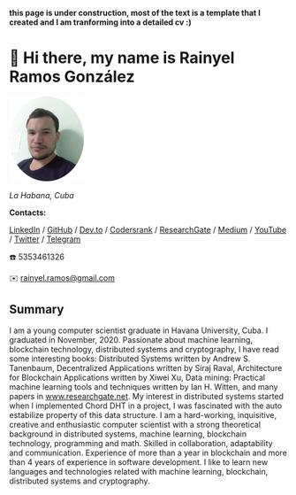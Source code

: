 **this page is under construction, most of the text is a template that I created and I am tranforming into a detailed cv :)**

# 👋 Hi there, my name is Rainyel Ramos González

<img src="assets/images/me3.jpg" alt="me" style="zoom: 15%;" />

*La Habana, Cuba*

**Contacts:**

[LinkedIn][4645735809913269750] / [GitHub][3501107990439883582] / [Dev.to][17961277350055325647] / [Codersrank][1097890777609527835] / [ResearchGate][12282103381254827543] / [Medium][12555484707309721380] / [YouTube][1452774931573403772] / [Twitter][8237254865795313300] / [Telegram][11949359265179372136]

:telephone: 5353461326

:envelope: rainyel.ramos@gmail.com

## Summary
I am a young computer scientist graduate in Havana University, Cuba. I graduated in November, 2020. Passionate about machine learning, blockchain technology, distributed systems and cryptography, I have read some interesting books: Distributed Systems written by Andrew S. Tanenbaum, Decentralized Applications written by Siraj Raval, Architecture for Blockchain Applications written by Xiwei Xu, Data mining: Practical machine learning tools and techniques written by Ian H. Witten, and many papers in www.researchgate.net. My interest in distributed systems started when I implemented Chord DHT in a project, I was fascinated with the auto estabilize property of this data structure. I am a hard-working, inquisitive, creative and enthusiastic computer scientist with a strong theoretical background in distributed systems, machine learning, blockchain technology, programming and math. Skilled in collaboration, adaptability and communication. Experience of more than a year in blockchain and more than 4 years of experience in software development. I like to learn new languages and technologies related with machine learning, blockchain, distributed systems and cryptography.

[4645735809913269750]: https://linkedin.com/in/rainyel-ramos
[3501107990439883582]: https://github.com/rayniel95
[1452774931573403772]: https://youtube.com/channel/UCLfQBlFqyxWjXTiET5uYtKg
[12555484707309721380]: https://rainyel-ramos.medium.com/
[17961277350055325647]: https://dev.to/rayniel95
[12282103381254827543]: https://researchgate.net/profile/Rainyel_Gonzalez
[10501492827982229945]: http://www.uh.cu
[8237254865795313300]: https://twitter.com/rayniel95
[11949359265179372136]: https://t.me/rayniel95
[1097890777609527835]: https://profile.codersrank.io/user/rayniel95

<!-- put a photo with my name inside notebook, practical excercises, etc. photos -->
<!-- si la persona que voy a poner no tiene informacion publica como researchgate, linkedin, etc. trato de poner algun articulo publico donde haya una foto de la misma -->
<!-- to put correctly abreviations -->
<!-- to use some program to check broken links and delete it, implement it on golang -->
<!-- maybe write the name of some fields-->
<!-- explicar como me decante por blockchain luego de hacer mi trabajo de distribuidos contar como busque departamentos especializado en eso pero no encontre y me quede con blockchian en criptografia y despues hice mi tesis, darle contexto a todo el cv para que se conozca lo q hice y por que lo hice -->

<!-- poner al decano y a la vicedecana de la facultad en la seccion de estudios -->

<!-- explicar q existe un concurso para pasar el 12 grado en la universidad y se puede entrar por las cuatro ciencias, explicar que entre por matematicas y que estuve alli un ano pero mi pasion fue cibernetica y me cambie -->

<!-- explicar como en cibernetica el enfoque de las asignaturas es hacia proyectos practicos los cuales la mayoria se hacen en equipo y que muchas asignaturas tiene un lenguaje de programacion establecido para trabajar y que hay que aprender, poner ejemplos, mostrar el enfoque q tiene nuestra carrera -->

<!-- explicar que si bien no soy un experto en ninguna tecnologia soy una persona que me gusta conocer y jugar con nuevas tecnologias ademas de que me gusta escoger la tecnologia correcta para el proyecto y prefiero invertir un tiempo en investigar la mejor tecnologia y aprenderla que tirarle con lo que ya se y q probablemente me sea mas complejo -->

<!-- en la seccion de trabajo explicar que en la universidad somos un grupo pequeno q intenta introducir la tecnologia blockchain en cuba que tenemos muchos proyectos desde cuba y que somos ingenieros, matematicos cientificos de la computacion, etc. somos muy pocos los que tenemos experiencia de programacion -->
